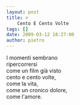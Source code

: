 ```yaml
---
layout: post
title: >
    Cento E Cento Volte
tags: []
date: 2009-03-12 18:27:00
author: pietro
---
```

I momenti sembrano<br/>ripercorrersi<br/>come un film già visto<br/>cento e cento volte,<br/>come la vita,<br/>come un cronico dolore,<br/>come l'amore.
